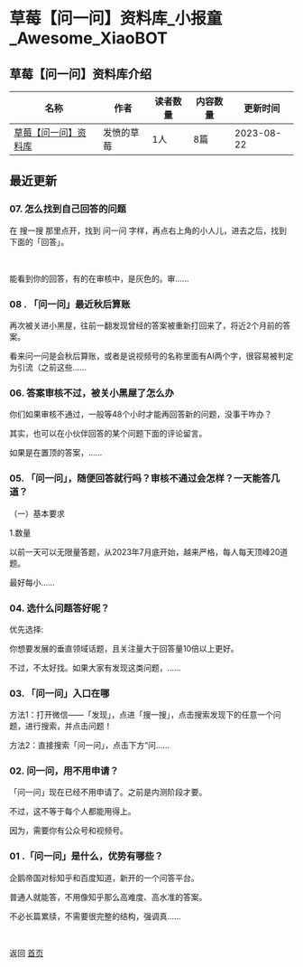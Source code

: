 # 草莓【问一问】资料库_小报童_Awesome_XiaoBOT

## 草莓【问一问】资料库介绍
>   
  


|名称|作者|读者数量|内容数量|更新时间|
|---|---|---|---|---|
|[草莓【问一问】资料库](https://xiaobot.net/p/wenyiwen?refer=0b133df9-27dc-423b-8101-639049001c13)|发愤的草莓|1人|8篇|2023-08-22|

## 最近更新
### 07\. 怎么找到自己回答的问题

在 搜一搜 那里点开，找到 问一问 字样，再点右上角的小人儿，进去之后，找到下面的「回答」。

​

​能看到你的回答，有的在审核中，是灰色的。审......

### 08 . 「问一问」最近秋后算账

再次被关进小黑屋，往前一翻发现曾经的答案被重新打回来了，将近2个月前的答案。

看来问一问是会秋后算账，或者是说视频号的名称里面有AI两个字，很容易被判定为引流（之前这些......

### 06\. 答案审核不过，被关小黑屋了怎么办

你们如果审核不通过，一般等48个小时才能再回答新的问题，没事干咋办？

其实，也可以在小伙伴回答的某个问题下面的评论留言。

如果是在置顶的答案，......

### 05\. 「问一问」，随便回答就行吗？审核不通过会怎样？一天能答几道？

（一）基本要求

1.数量

以前一天可以无限量答题，从2023年7月底开始，越来严格，每人每天顶峰20道题。

最好每小......

### 04\. 选什么问题答好呢？

优先选择:

你想要发展的垂直领域话题，且关注量大于回答量10倍以上更好。

不过，不太好找。如果大家有发现这类问题，......

### 03\. 「问一问」入口在哪

方法1：打开微信——「发现」，点进「搜一搜」，点击搜索发现下的任意一个问题，进行搜索，并点击问题！

方法2：直接搜索「问一问」，点击下方“问......

### 02\. 问一问，用不用申请？

「问一问」现在已经不用申请了。之前是内测阶段才要。

不过，这不等于每个人都能用得上。

因为，需要你有公众号和视频号。

### 01 .「问一问」是什么，优势有哪些？

企鹅帝国对标知乎和百度知道，新开的一个问答平台。

普通人就能答，不用像知乎那么高难度、高水准的答案。

不必长篇累牍，不需要很完整的结构，强调真......


<a href="https://github.com/Reno9527/awesome-xiaobot" style="color: white; text-decoration: none;">awesome-xiaobot</a>

返回 [首页](../README.md)
